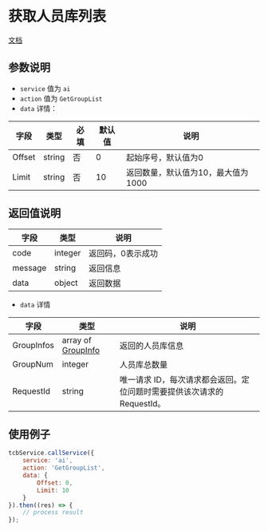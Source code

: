 # 获取人员库列表

[文档](https://cloud.tencent.com/document/product/867/32788)

## 参数说明

* `service` 值为 `ai`
* `action` 值为 `GetGroupList`
* `data` 详情：

| 字段 | 类型 | 必填 | 默认值 | 说明
| --- | --- | --- | --- | ---
| Offset | string | 否 | 0 | 起始序号，默认值为0
| Limit | string | 否 | 10 | 返回数量，默认值为10，最大值为1000

## 返回值说明

 字段 | 类型 | 说明
| --- | --- | ---
| code | integer | 返回码，0表示成功
| message | string | 返回信息
| data | object | 返回数据

* `data` 详情

 字段 | 类型 | 说明
| --- | --- | ---
| GroupInfos | array of [GroupInfo](https://cloud.tencent.com/document/api/867/32807#GroupInfo) | 返回的人员库信息
| GroupNum | integer | 人员库总数量
| RequestId | string | 唯一请求 ID，每次请求都会返回。定位问题时需要提供该次请求的 RequestId。


## 使用例子

```js
tcbService.callService({
    service: 'ai',
    action: 'GetGroupList',
    data: {
        Offset: 0,
        Limit: 10
    }
}).then((res) => {
    // process result
});
```